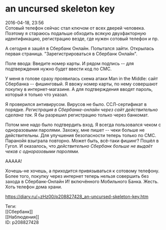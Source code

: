an uncursed skeleton key
=========================

   
 2016-04-18, 23:56   
  Сотовый телефон сейчас стал ключом от всех дверей человека. Поэтому я стараюсь подальше обходить всякую двухфакторную идентификацию, регистрацию везде, где нужен сотовый телефон и пр.   
   
 А сегодня я зашёл в Сбербанк Онлайн. Попытался зайти. Открылась первая страница. "Зарегистрироваться в Сбербанк Онлайн".   
   
 Поле ввода: Введите номер карты. И рядом подпись -- для подтверждения нужно будет ввести код по СМС.   
   
 У меня в голове сразу проявилась схема атаки Man in the Middle: сайт Сбербанка -- фишинговый. Я ввожу номер карты, по нему совершают покупку в интернет-магазине. А для подтверждения вводят пароль, который я только что указал.   
   
 Я проверился антивирусом. Вирусов не было. ССЛ-сертификат в порядке.  *Регистрация в Сбербанке-онлайн через сайт действительно сделана так.*  Я бы разрешил регистрацию только через банкомат.   
   
 Потом мне надо было подтвердить вход. Я всегда пользовался чеком с одноразовыми паролями. Захожу, мне пишет -- чеки больше не действительны. Для улучшения безопасности теперь только по СМС. Паранойя взыграла повторно. Может быть, всё-таки фишинг? Пошёл в Гугол. И оказалось, что  *действительно Сбербанк больше не выдаёт чеков с одноразовыми паролями.*    
   
 ААААА!   
   
 Хочешь-не хочешь, а приходится привязываться к сотовому телефону. Более того, покупку через интернет теперь нельзя совершить без захода в Сбербанк-Онлайн И! включённого Мобильного Банка. Жесть. Хоть телефон дома храни.   
    
 <https://diary.ru/~zHz00/p208827428_an-uncursed-skeleton-key.htm>   
   
 Теги:   
 [[Сбербанк]]   
 [[Наблюдения]]   
 ID: p208827428